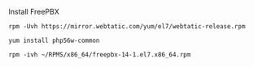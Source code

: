 Install FreePBX

```
rpm -Uvh https://mirror.webtatic.com/yum/el7/webtatic-release.rpm
```

```
yum install php56w-common
```

```
rpm -ivh ~/RPMS/x86_64/freepbx-14-1.el7.x86_64.rpm
```

